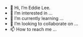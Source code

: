 - 👋 Hi, I’m Eddie Lee.
- 👀 I’m interested in ...
- 🌱 I’m currently learning ...
- 💞️ I’m looking to collaborate on ...
- 📫 How to reach me ...

<!---
pthink/pthink is a ✨ special ✨ repository because its `README.md` (this file) appears on your GitHub profile.
You can click the Preview link to take a look at your changes.
--->
